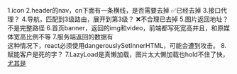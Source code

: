 1.icon
2.header的nav，cn下面有一条横线，是否需要去掉       ✅已经去掉
3.接口代理？
4.导航，匹配到3级路由，展开到第3级？                ❌不合理已去掉
5.图片返回地址？不是完整路径
6.首页banner，返回的img和video，前端都写死宽高并且，和原媒体宽高比例不等
7.服务端返回的数据有<br/>这种情况下，react必须使用dangerouslySetInnerHTML，可能会遭到攻击。
8.赋能客户是死的字？
7.LazyLoad是真懒加载，图片太大懒加载也hold不住了快，[尤其是](http://horizon.wx.h5work.com/upload/202009/04/banner221841599230448.png)
 

